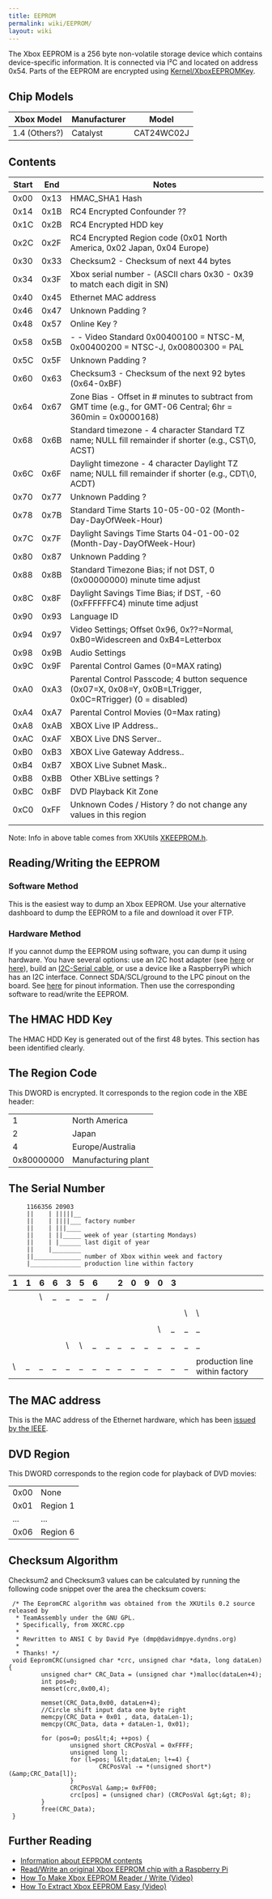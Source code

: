```yaml
---
title: EEPROM
permalink: wiki/EEPROM/
layout: wiki
---
```


The Xbox EEPROM is a 256 byte non-volatile storage device which contains
device-specific information. It is connected via I²C and located on
address 0x54. Parts of the EEPROM are encrypted using
[Kernel/XboxEEPROMKey](/wiki/Kernel/XboxEEPROMKey "wikilink").

Chip Models
-----------

| Xbox Model    | Manufacturer | Model      |
|---------------|--------------|------------|
| 1.4 (Others?) | Catalyst     | CAT24WC02J |

Contents
--------

| Start | End  | Notes                                                                                                           |
|-------|------|-----------------------------------------------------------------------------------------------------------------|
| 0x00  | 0x13 | HMAC\_SHA1 Hash                                                                                                 |
| 0x14  | 0x1B | RC4 Encrypted Confounder ??                                                                                     |
| 0x1C  | 0x2B | RC4 Encrypted HDD key                                                                                           |
| 0x2C  | 0x2F | RC4 Encrypted Region code (0x01 North America, 0x02 Japan, 0x04 Europe)                                         |
| 0x30  | 0x33 | Checksum2 - Checksum of next 44 bytes                                                                           |
| 0x34  | 0x3F | Xbox serial number - (ASCII chars 0x30 - 0x39 to match each digit in SN)                                        |
| 0x40  | 0x45 | Ethernet MAC address                                                                                            |
| 0x46  | 0x47 | Unknown Padding ?                                                                                               |
| 0x48  | 0x57 | Online Key ?                                                                                                    |
| 0x58  | 0x5B | -   -   Video Standard 0x00400100 = NTSC-M, 0x00400200 = NTSC-J, 0x00800300 = PAL                               |
| 0x5C  | 0x5F | Unknown Padding ?                                                                                               |
| 0x60  | 0x63 | Checksum3 - Checksum of the next 92 bytes (0x64-0xBF)                                                           |
| 0x64  | 0x67 | Zone Bias - Offset in \# minutes to subtract from GMT time (e.g., for GMT-06 Central; 6hr = 360min = 0x0000168) |
| 0x68  | 0x6B | Standard timezone - 4 character Standard TZ name; NULL fill remainder if shorter (e.g., CST\\0, ACST)           |
| 0x6C  | 0x6F | Daylight timezone - 4 character Daylight TZ name; NULL fill remainder if shorter (e.g., CDT\\0, ACDT)           |
| 0x70  | 0x77 | Unknown Padding ?                                                                                               |
| 0x78  | 0x7B | Standard Time Starts 10-05-00-02 (Month-Day-DayOfWeek-Hour)                                                     |
| 0x7C  | 0x7F | Daylight Savings Time Starts 04-01-00-02 (Month-Day-DayOfWeek-Hour)                                             |
| 0x80  | 0x87 | Unknown Padding ?                                                                                               |
| 0x88  | 0x8B | Standard Timezone Bias; if not DST, 0 (0x00000000) minute time adjust                                           |
| 0x8C  | 0x8F | Daylight Savings Time Bias; if DST, -60 (0xFFFFFFC4) minute time adjust                                         |
| 0x90  | 0x93 | Language ID                                                                                                     |
| 0x94  | 0x97 | Video Settings; Offset 0x96, 0x??=Normal, 0xB0=Widescreen and 0xB4=Letterbox                                    |
| 0x98  | 0x9B | Audio Settings                                                                                                  |
| 0x9C  | 0x9F | Parental Control Games (0=MAX rating)                                                                           |
| 0xA0  | 0xA3 | Parental Control Passcode; 4 button sequence (0x07=X, 0x08=Y, 0x0B=LTrigger, 0x0C=RTrigger) (0 = disabled)      |
| 0xA4  | 0xA7 | Parental Control Movies (0=Max rating)                                                                          |
| 0xA8  | 0xAB | XBOX Live IP Address..                                                                                          |
| 0xAC  | 0xAF | XBOX Live DNS Server..                                                                                          |
| 0xB0  | 0xB3 | XBOX Live Gateway Address..                                                                                     |
| 0xB4  | 0xB7 | XBOX Live Subnet Mask..                                                                                         |
| 0xB8  | 0xBB | Other XBLive settings ?                                                                                         |
| 0xBC  | 0xBF | DVD Playback Kit Zone                                                                                           |
| 0xC0  | 0xFF | Unknown Codes / History ? do not change any values in this region                                               |
||

Note: Info in above table comes from XKUtils
[XKEEPROM.h](https://svn.exotica.org.uk:8443/xbmc4xbox/tags/3.5.3/xbmc/xbox/XKEEPROM.h).

Reading/Writing the EEPROM
--------------------------

### Software Method

This is the easiest way to dump an Xbox EEPROM. Use your alternative
dashboard to dump the EEPROM to a file and download it over FTP.

### Hardware Method

If you cannot dump the EEPROM using software, you can dump it using
hardware. You have several options: use an I2C host adapter (see
[here](http://dangerousprototypes.com/blog/bus-pirate-manual/) or
[here](https://www.totalphase.com/products/aardvark-i2cspi/)), build an
[I2C-Serial cable](https://www.youtube.com/watch?v=UcK6nKyKGVQ), or use
a device like a RaspberryPi which has an I2C interface. Connect
SDA/SCL/ground to the LPC pinout on the board. See
[here](https://github.com/grimdoomer/PiPROM) for pinout information.
Then use the corresponding software to read/write the EEPROM.

The HMAC HDD Key
----------------

The HMAC HDD Key is generated out of the first 48 bytes. This section
has been identified clearly.

The Region Code
---------------

This DWORD is encrypted. It corresponds to the region code in the XBE
header:

|            |                     |
|------------|---------------------|
| 1          | North America       |
| 2          | Japan               |
| 4          | Europe/Australia    |
| 0x80000000 | Manufacturing plant |

The Serial Number
-----------------

         1166356 20903
         ||    | |||||__
         ||    | ||||___ factory number
         ||    | |||____
         ||    | ||_____ week of year (starting Mondays)
         ||    | |______ last digit of year
         ||    |________
         ||_____________ number of Xbox within week and factory
         |______________ production line within factory 
       

| 1   | 1   | 6   | 6   | 3   | 5   | 6   |     | 2   | 0   | 9   | 0   | 3   |     |                                                             |
|-----|-----|-----|-----|-----|-----|-----|-----|-----|-----|-----|-----|-----|-----|-------------------------------------------------------------|
| |   | \\  | \_  | \_  | \_  | \_  | /   |     | |   | |   | |   | \\  | \\  | \_  | Factory Number (02=Mexico, 03=Hungary, 05=China, 06=Taiwan) |
| |   |     |     | |   | |   |     |     |     | |   | |   | |   |     |     |     |                                                             |
| |   |     |     | |   | |   |     |     |     | |   | \\  | \\  | \_  | \_  | \_  | week of year (starting Mondays)                             |
| |   |     |     | |   | |   |     |     |     | |   |     |     |     |     |     |                                                             |
| |   |     |     | |   | |   |     |     |     | \\  | \_  | \_  | \_  | \_  | \_  | last digit of year (200Y)                                   |
| |   |     |     | |   | |   |     |     |     |     |     |     |     |     |     |                                                             |
| |   |     |     | \\  | \\  | \_  | \_  | \_  | \_  | \_  | \_  | \_  | \_  | \_  | number of Xbox within week and factory                      |
| |   |     |     |     |     |     |     |     |     |     |     |     |     |     |                                                             |
| \\  | \_  | \_  | \_  | \_  | \_  | \_  | \_  | \_  | \_  | \_  | \_  | \_  | \_  | production line within factory                              |

The MAC address
---------------

This is the MAC address of the Ethernet hardware, which has been [issued
by the
IEEE](https://web.archive.org/web/20100617020733/http://standards.ieee.org/regauth/oui/oui_public.txt).

DVD Region
----------

This DWORD corresponds to the region code for playback of DVD movies:

|      |          |
|------|----------|
| 0x00 | None     |
| 0x01 | Region 1 |
| ...  | ...      |
| 0x06 | Region 6 |

Checksum Algorithm
------------------

Checksum2 and Checksum3 values can be calculated by running the
following code snippet over the area the checksum covers:

     /* The EepromCRC algorithm was obtained from the XKUtils 0.2 source released by
      * TeamAssembly under the GNU GPL.
      * Specifically, from XKCRC.cpp
      *
      * Rewritten to ANSI C by David Pye (dmp@davidmpye.dyndns.org)
      *
      * Thanks! */
     void EepromCRC(unsigned char *crc, unsigned char *data, long dataLen) {
             unsigned char* CRC_Data = (unsigned char *)malloc(dataLen+4);
             int pos=0;
             memset(crc,0x00,4);
     
             memset(CRC_Data,0x00, dataLen+4);
             //Circle shift input data one byte right
             memcpy(CRC_Data + 0x01 , data, dataLen-1);
             memcpy(CRC_Data, data + dataLen-1, 0x01);
     
             for (pos=0; pos&lt;4; ++pos) {
                     unsigned short CRCPosVal = 0xFFFF;
                     unsigned long l;
                     for (l=pos; l&lt;dataLen; l+=4) {
                             CRCPosVal -= *(unsigned short*)(&amp;CRC_Data[l]);
                     }
                     CRCPosVal &amp;= 0xFF00;
                     crc[pos] = (unsigned char) (CRCPosVal &gt;&gt; 8);
             }
             free(CRC_Data);
     }

Further Reading
---------------

-   [Information about EEPROM
    contents](https://web.archive.org/web/20040604013125/http://console-dev.com:80/eeprom.htm)
-   [Read/Write an original Xbox EEPROM chip with a Raspberry
    Pi](https://github.com/grimdoomer/PiPROM)
-   [How To Make Xbox EEPROM Reader / Write
    (Video)](https://www.youtube.com/watch?v=UcK6nKyKGVQ)
-   [How To Extract Xbox EEPROM Easy
    (Video)](https://www.youtube.com/watch?v=uzrljlHDr9w)

